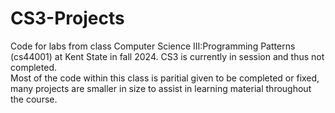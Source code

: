 # CS3-Projects
Code for labs from class Computer Science III:Programming Patterns (cs44001) at Kent State in fall 2024. CS3 is currently in session and thus not completed.  
Most of the code within this class is paritial given to be completed or fixed, many projects are smaller in size to assist in learning material throughout the course.
